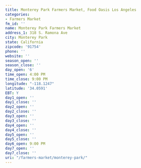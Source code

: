```yaml
---
title: Monterey Park Farmers Market, Food Oasis Los Angeles
categories:
- Farmers Market
fm_id: ''
name: Monterey Park Farmers Market
address_1: 318 S. Ramona Ave
city: Monterey Park
state: California
zipcode: '91754'
phone: ''
website: ''
season_open: ''
season_close: ''
day_open: '6'
time_open: 4:00 PM
time_close: 9:00 PM
longitude: "-118.1247"
latitude: '34.0591'
EBT: Y
day1_open: ''
day1_close: ''
day2_open: ''
day2_close: ''
day3_open: ''
day3_close: ''
day4_open: ''
day4_close: ''
day5_open: ''
day5_close: ''
day6_open: 9:00 PM
day7_open: ''
day7_close: ''
uri: "/farmers-market/monterey-park/"
---
```


